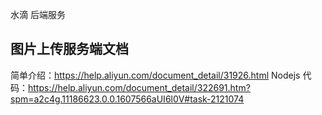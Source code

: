 水滴 后端服务

## 图片上传服务端文档
简单介绍：https://help.aliyun.com/document_detail/31926.html
Nodejs 代码：https://help.aliyun.com/document_detail/322691.htm?spm=a2c4g.11186623.0.0.1607566aUI6l0V#task-2121074


